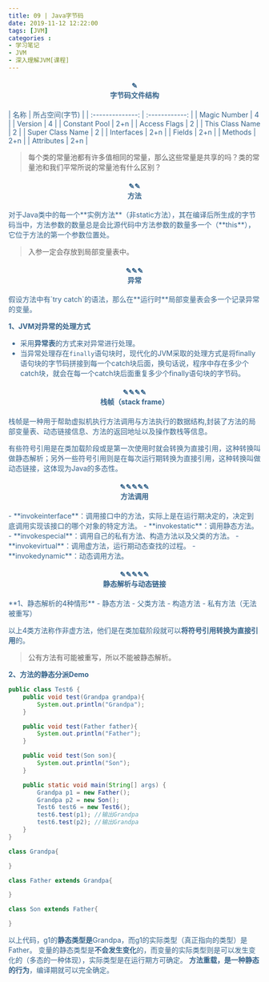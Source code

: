 ```yaml
---
title: 09 | Java字节码
date: 2019-11-12 12:22:00
tags: [JVM]
categories :
- 学习笔记
- JVM
- 深入理解JVM[课程]
---
```


<center> <h4><font color = "#36648B">✎</br>字节码文件结构</center>
|       名称       | 所占空间(字节) |
| :--------------: | :------------: |
|   Magic Number   |       4        |
|     Version      |       4        |
|  Constant Pool   |      2+n       |
|   Access Flags   |       2        |
| This Class Name  |       2        |
| Super Class Name |       2        |
|    Interfaces    |      2+n       |
|      Fields      |      2+n       |
|     Methods      |      2+n       |
|    Attributes    |      2+n       |

> 每个类的常量池都有许多值相同的常量，那么这些常量是共享的吗？类的常量池和我们平常所说的常量池有什么区别？

<center> <h4><font color = "#36648B">✎✎</br>方法</center>
对于Java类中的每一个**实例方法**（非static方法），其在编译后所生成的字节码当中，方法参数的数量总是会比源代码中方法参数的数量多一个（**this**），它位于方法的第一个参数位置处。

> 入参一定会存放到局部变量表中。


<center> <h4><font color = "#36648B">✎✎✎</br>异常</center>
假设方法中有`try catch`的语法，那么在**运行时**局部变量表会多一个记录异常的变量。

**1、JVM对异常的处理方式**

- 采用**异常表**的方式来对异常进行处理。
- 当异常处理存在`finally`语句块时，现代化的JVM采取的处理方式是将finally语句块的字节码拼接到每一个catch块后面，换句话说，程序中存在多少个catch块，就会在每一个catch块后面重复多少个finally语句块的字节码。


<center> <h4><font color = "#36648B">✎✎✎✎</br>栈帧（stack frame）</center>
栈帧是一种用于帮助虚拟机执行方法调用与方法执行的数据结构,封装了方法的局部变量表、动态链接信息、方法的返回地址以及操作数栈等信息。

有些符号引用是在类加载阶段或是第一次使用时就会转换为直接引用，这种转换叫做静态解析；另外一些符号引用则是在每次运行期转换为直接引用，这种转换叫做动态链接，这体现为Java的多态性。

<center> <h4><font color = "#36648B">✎✎✎✎✎</br>方法调用</center>
- **invokeinterface**：调用接口中的方法，实际上是在运行期决定的，决定到底调用实现该接口的哪个对象的特定方法。
- **invokestatic**：调用静态方法。
- **invokespecial**：调用自己的私有方法、构造方法以及父类的方法。
- **invokevirtual**：调用虚方法，运行期动态查找的过程。
- **invokedynamic**：动态调用方法。

<center> <h4><font color = "#36648B">✎✎✎✎✎</br>静态解析与动态链接</center>
**1、静态解析的4种情形**
- 静态方法
- 父类方法
- 构造方法
- 私有方法（无法被重写）

以上4类方法称作非虚方法，他们是在类加载阶段就可以**将符号引用转换为直接引用**的。

> 公有方法有可能被重写，所以不能被静态解析。

**2、方法的静态分派Demo**
```java
public class Test6 {
    public void test(Grandpa grandpa){
        System.out.println("Grandpa");
    }

    public void test(Father father){
        System.out.println("Father");
    }

    public void test(Son son){
        System.out.println("Son");
    }

    public static void main(String[] args) {
        Grandpa p1 = new Father();
        Grandpa p2 = new Son();
        Test6 test6 = new Test6();
        test6.test(p1); //输出Grandpa
        test6.test(p2); //输出Grandpa
    }
}

class Grandpa{

}

class Father extends Grandpa{

}

class Son extends Father{

}
```
以上代码，g1的**静态类型是**Grandpa，而g1的实际类型（真正指向的类型）是Father。
变量的静态类型是**不会发生变化**的，而变量的实际类型则是可以发生变化的（多态的一种体现），实际类型是在运行期方可确定。
**方法重载，是一种静态的行为**，编译期就可以完全确定。




